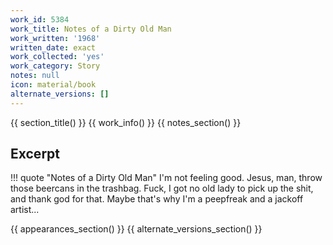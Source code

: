 ```yaml
---
work_id: 5384
work_title: Notes of a Dirty Old Man
work_written: '1968'
written_date: exact
work_collected: 'yes'
work_category: Story
notes: null
icon: material/book
alternate_versions: []
---
```


{{ section_title() }}
{{ work_info() }}
{{ notes_section() }}
## Excerpt
!!! quote "Notes of a Dirty Old Man"
    I'm not feeling good. Jesus, man, throw those beercans in the trashbag. Fuck, I got no old lady to pick up the shit, and thank god for that. Maybe that's why I'm a peepfreak and a jackoff artist...

{{ appearances_section() }}
{{ alternate_versions_section() }}